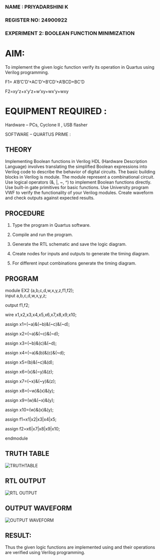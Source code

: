  ### NAME : PRIYADARSHINI K
 ### REGISTER NO: 24900922
 ### EXPERIMENT 2: BOOLEAN FUNCTION MINIMIZATION 

# AIM:

To implement the given logic function verify its operation in Quartus using Verilog programming.

F1= A’B’C’D’+AC’D’+B’CD’+A’BCD+BC’D 

F2=xy’z+x’y’z+w’xy+wx’y+wxy

# EQUIPMENT REQUIRED :

Hardware – PCs, Cyclone II , USB flasher

 SOFTWARE – QUARTUS PRIME :

## THEORY
Implementing Boolean functions in Verilog HDL (Hardware Description Language) involves translating the simplified Boolean expressions into Verilog code to describe the behavior of digital circuits. The basic building blocks in Verilog is module. The module represent a combinational circuit. Use logical operators (&, |, ~, ^) to implement Boolean functions directly. Use built-in gate primitives for basic functions. Use University program VWF to verify the functionality of your Verilog modules. Create waveform and check outputs against expected results.



## PROCEDURE

1.	Type the program in Quartus software.

2.	Compile and run the program.

3.	Generate the RTL schematic and save the logic diagram.

4.	Create nodes for inputs and outputs to generate the timing diagram.

5.	For different input combinations generate the timing diagram.


## PROGRAM 
module EX2 (a,b,c,d,w,x,y,z,f1,f2); </br>
input a,b,c,d,w,x,y,z;

output f1,f2;

wire x1,x2,x3,x4,x5,x6,x7,x8,x9,x10;

assign x1=(~a)&(~b)&(~c)&(~d);

assign x2=(~a)&(~c)&(~d);

assign x3=(~b)&(c)&(~d);

assign x4=(~a)&(b)&(c)&(~d);

assign x5=(b)&(~c)&(d);

assign x6=(x)&(~y)&(z);

assign x7=(~x)&(~y)&(z);

assign x8=(~w)&(x)&(y);

assign x9=(w)&(~x)&(y);

assign x10=(w)&(x)&(y);

assign f1=x1|x2|x3|x4|x5;

assign f2=x6|x7|x8|x9|x10;

endmodule

## TRUTH TABLE
![TRUTHTABLE](https://github.com/user-attachments/assets/db359a55-25d0-40bb-a58f-a1905111e01f)


## RTL OUTPUT
![RTL OUTPUT](https://github.com/user-attachments/assets/bed75bdd-f01c-405b-9cc6-e846cee4709b)


## OUTPUT WAVEFORM
![OUTPUT WAVEFORM](https://github.com/user-attachments/assets/6920efb1-51d8-44ab-81f7-9354d6a47d3b)




## RESULT:

Thus the given logic functions are implemented using and their operations are verified using Verilog programming.

